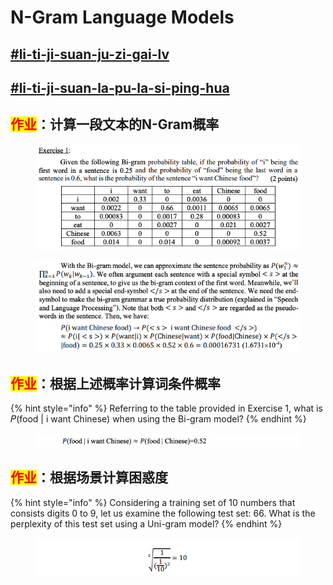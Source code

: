 # N-Gram Language Models

## [#li-ti-ji-suan-ju-zi-gai-lv](n-grams/#li-ti-ji-suan-ju-zi-gai-lv "mention")

## [#li-ti-ji-suan-la-pu-la-si-ping-hua](smoothing-techniques.md#li-ti-ji-suan-la-pu-la-si-ping-hua "mention")

## <mark style="color:red;">作业</mark>：计算一段文本的N-Gram概率

<figure><img src="../../.gitbook/assets/image.png" alt=""><figcaption></figcaption></figure>

<figure><img src="../../.gitbook/assets/image (1).png" alt=""><figcaption></figcaption></figure>

## <mark style="color:red;">作业</mark>：根据上述概率计算词条件概率

{% hint style="info" %}
Referring to the table provided in Exercise 1, what is 𝑃(food | i want Chinese) when using the Bi-gram model?
{% endhint %}

<figure><img src="../../.gitbook/assets/image (2).png" alt=""><figcaption></figcaption></figure>

## <mark style="color:red;">作业</mark>：根据场景计算困惑度

{% hint style="info" %}
Considering a training set of 10 numbers that consists digits 0 to 9, let us examine the following test set: 66. What is the perplexity of this test set using a Uni-gram model?
{% endhint %}

<figure><img src="../../.gitbook/assets/image (4).png" alt=""><figcaption></figcaption></figure>
